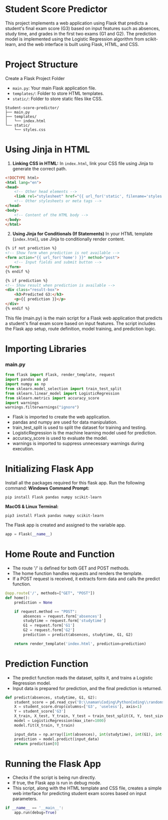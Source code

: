 # Student Score Predictor

This project implements a web application using Flask that predicts a student's final exam score (G3) based on input features such as absences, study time, and grades in the first two exams (G1 and G2). The prediction model is implemented using the Logistic Regression algorithm from scikit-learn, and the web interface is built using Flask, HTML, and CSS.

# Project Structure
Create a Flask Project Folder
- `main.py`: Your main Flask application file.
- `templates/`: Folder to store HTML templates.
- `static/`: Folder to store static files like CSS.
```red
Student-score-predictor/
├── main.py
├── templates/
│   └── index.html
└── static/
    └── styles.css
```
# Using Jinja in HTML
1. **Linking CSS in HTML:**
In `index.html`, link your CSS file using Jinja to generate the correct path.
```html
<!DOCTYPE html>
<html lang="en">
<head>
    <!-- Other head elements -->
    <link rel="stylesheet" href="{{ url_for('static', filename='styles.css') }}">
    <!-- Other stylesheets or meta tags -->
</head>
<body>
    <!-- Content of the HTML body -->
</body>
</html>
```
2. **Using Jinja for Conditionals (If Statements)**
   In your HTML template (`index.html`), use Jinja to conditionally render content.
```html
{% if not prediction %}
<!-- Show form when prediction is not available -->
<form action="{{ url_for('home') }}" method="post">
    <!-- Input fields and submit button -->
</form>
{% endif %}

{% if prediction %}
<!-- Show result when prediction is available -->
<div class="result-box">
    <h3>Predicted G3:</h3>
    <p>{{ prediction }}</p>
</div>
{% endif %}
```
This file (main.py) is the main script for a Flask web application that predicts a student's final exam score based on input features. The script includes the Flask app setup, route definition, model training, and prediction logic.
# Importing Libraries
### main.py
```python
from flask import Flask, render_template, request
import pandas as pd
import numpy as np
from sklearn.model_selection import train_test_split
from sklearn.linear_model import LogisticRegression
from sklearn.metrics import accuracy_score
import warnings 
warnings.filterwarnings("ignore")
```
- Flask is imported to create the web application.
- pandas and numpy are used for data manipulation.
- train_test_split is used to split the dataset for training and testing.
- LogisticRegression is the machine learning model used for prediction.
- accuracy_score is used to evaluate the model.
- warnings is imported to suppress unnecessary warnings during execution.

# Initializing Flask App
Install all the packages required for this flask app. Run the following command:
**Windows Command Prompt:**
```
pip install Flask pandas numpy scikit-learn
```
**MacOS & Linux Terminal:**
```terminal
pip3 install Flask pandas numpy scikit-learn
```
The Flask app is created and assigned to the variable app.
```python
app = Flask(__name__)
```
# Home Route and Function
- The route '/' is defined for both GET and POST methods.
- The home function handles requests and renders the template.
- If a POST request is received, it extracts form data and calls the predict function.
```python
@app.route('/', methods=["GET", "POST"])
def home():
    prediction = None

    if request.method == "POST":
        absences = request.form['absences'] 
        studytime = request.form['studytime']
        G1 = request.form['G1']
        G2 = request.form['G2']
        prediction = predict(absences, studytime, G1, G2)

    return render_template('index.html', prediction=prediction)

```
# Prediction Function
- The predict function reads the dataset, splits it, and trains a Logistic Regression model.
- Input data is prepared for prediction, and the final prediction is returned.
```python
def predict(absences, studytime, G1, G2):
    student_score = pd.read_csv('D:\\naman\Coding\PythonCoding\\randomshi\FlaskApp\student_score.csv')
    X = student_score.drop(columns=['G3', 'useless'], axis=1)
    Y = student_score['G3']
    X_train, X_test, Y_train, Y_test = train_test_split(X, Y, test_size=0.2, random_state=2)
    model = LogisticRegression(max_iter=1000)
    model.fit(X_train, Y_train)

    input_data = np.array([int(absences), int(studytime), int(G1), int(G2)]).reshape(1, -1)
    prediction = model.predict(input_data)
    return prediction[0]

```
# Running the Flask App
- Checks if the script is being run directly.
- If true, the Flask app is run in debug mode.
- This script, along with the HTML template and CSS file, creates a simple web interface for predicting student exam scores based on input parameters.
```python
if __name__ == '__main__':  
    app.run(debug=True)
```

